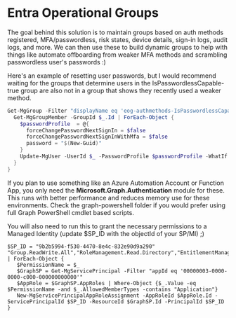 # Entra Operational Groups

The goal behind this solution is to maintain groups based on auth methods registered, MFA/passwordless, risk states, device details, sign-in logs, audit logs, and more. We can then use these to build dynamic groups to help with things like automate offboarding from weaker MFA methods and scrambling passwordless user's passwords :)

Here's an example of resetting user passwords, but I would recommend waiting for the groups that determine users in the IsPasswordlessCapable-true group are also not in a group that shows they recently used a weaker method.

```powershell
Get-MgGroup -Filter "displayName eq 'eog-authmethods-IsPasswordlessCapable-true'" | ForEach-Object {
  Get-MgGroupMember -GroupId $_.Id | ForEach-Object {
    $passwordProfile  = @{
      forceChangePasswordNextSignIn = $false
      forceChangePasswordNextSignInWithMfa = $false
      password = "$(New-Guid)"
    }
    Update-MgUser -UserId $_ -PasswordProfile $passwordProfile -WhatIf -Verbose
  }
}
```

If you plan to use something like an Azure Automation Account or Function App, you only need the **Microsoft.Graph.Authentication** module for these. This runs with better performance and reduces memory use for these environments. Check the graph-powershell folder if you would prefer using full Graph PowerShell cmdlet based scripts.

You will also need to run this to grant the necessary permissions to a Managed Identity (update $SP_ID with the objectId of your SP/MI) ;)

```
$SP_ID = "9b2b5994-f530-4470-8e4c-832e90d9a290"
"Group.ReadWrite.All","RoleManagement.Read.Directory","EntitlementManagement.Read.All","AuditLog.Read.All","User.Read.All","IdentityRiskEvent.Read.All","IdentityRiskyUser.Read.All","Directory.Read.All" | ForEach-Object {
   $PermissionName = $_
   $GraphSP = Get-MgServicePrincipal -Filter "appId eq '00000003-0000-0000-c000-000000000000'"
   $AppRole = $GraphSP.AppRoles | Where-Object {$_.Value -eq $PermissionName -and $_.AllowedMemberTypes -contains "Application"}
   New-MgServicePrincipalAppRoleAssignment -AppRoleId $AppRole.Id -ServicePrincipalId $SP_ID -ResourceId $GraphSP.Id -PrincipalId $SP_ID
}
```
